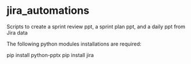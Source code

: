 # jira_automations
Scripts to create a sprint review ppt, a sprint plan ppt, and a daily ppt from Jira data

The following python modules installations are required:

pip install python-pptx
pip install jira

